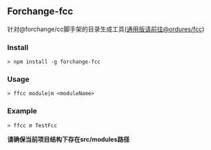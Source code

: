 ## Forchange-fcc

针对@forchange/cc脚手架的目录生成工具([通用版请前往@ordures/fcc](https://github.com/ordures/fcc))

### Install

`> npm install -g forchange-fcc`

### Usage

`> ffcc module|m <moduleName>`

### Example

`> ffcc m TestFcc`

**请确保当前项目结构下存在src/modules路径**
